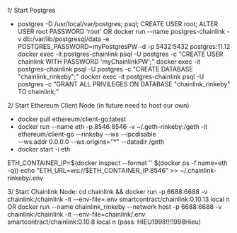 1/ Start Postgres 
+ postgres -D /usr/local/var/postgres; psql; CREATE USER root; ALTER USER root PASSWORD 'root'
OR
docker run --name postgres-chainlink -v db:/var/lib/postgresql/data -e POSTGRES_PASSWORD=myPostgresPW -d -p 5432:5432 postgres:11.12
docker exec -it postgres-chainlink psql -U postgres -c "CREATE USER chainlink WITH PASSWORD 'myChainlinkPW';"
docker exec -it postgres-chainlink psql -U postgres -c "CREATE DATABASE "chainlink_rinkeby";"
docker exec -it postgres-chainlink psql -U postgres -c "GRANT ALL PRIVILEGES ON DATABASE "chainlink_rinkeby" TO chainlink;"

2/ Start Ethereum Client Node (in future need to host our own)
+ docker pull ethereum/client-go:latest
+ docker run --name eth -p 8546:8546 -v ~/.geth-rinkeby:/geth -it \
           ethereum/client-go --rinkeby --ws --ipcdisable \
           --ws.addr 0.0.0.0 --ws.origins="*" --datadir /geth
+ docker start -i eth

ETH_CONTAINER_IP=$(docker inspect --format '' $(docker ps -f name=eth -q))
echo "ETH_URL=ws://$ETH_CONTAINER_IP:8546" >> ~/.chainlink-rinkeby/.env

3/ Start Chainlink Node:
cd chainlink && docker run -p 6688:6688 -v chainlink:/chainlink -it --env-file=.env smartcontract/chainlink:0.10.13 local n
OR 
docker run --name chainlink_rinkeby --network host -p 6688:6688 -v chainlink:/chainlink -it --env-file=chainlink/.env smartcontract/chainlink:0.10.8 local n
(pass: HIEU1998!!!1998Hieu)
